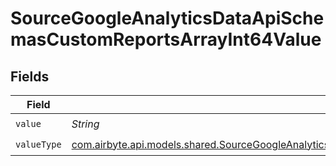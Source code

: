 # SourceGoogleAnalyticsDataApiSchemasCustomReportsArrayInt64Value


## Fields

| Field                                                                                                                                                                                                         | Type                                                                                                                                                                                                          | Required                                                                                                                                                                                                      | Description                                                                                                                                                                                                   |
| ------------------------------------------------------------------------------------------------------------------------------------------------------------------------------------------------------------- | ------------------------------------------------------------------------------------------------------------------------------------------------------------------------------------------------------------- | ------------------------------------------------------------------------------------------------------------------------------------------------------------------------------------------------------------- | ------------------------------------------------------------------------------------------------------------------------------------------------------------------------------------------------------------- |
| `value`                                                                                                                                                                                                       | *String*                                                                                                                                                                                                      | :heavy_check_mark:                                                                                                                                                                                            | N/A                                                                                                                                                                                                           |
| `valueType`                                                                                                                                                                                                   | [com.airbyte.api.models.shared.SourceGoogleAnalyticsDataApiSchemasCustomReportsArrayMetricFilterValueType](../../models/shared/SourceGoogleAnalyticsDataApiSchemasCustomReportsArrayMetricFilterValueType.md) | :heavy_check_mark:                                                                                                                                                                                            | N/A                                                                                                                                                                                                           |